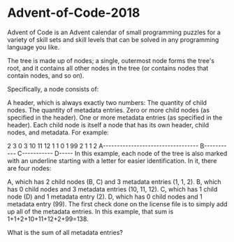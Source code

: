 # Advent-of-Code-2018
Advent of Code is an Advent calendar of small programming puzzles for a variety of skill sets and skill levels that can be solved in any programming language you like.


The tree is made up of nodes; a single, outermost node forms the tree's root, and it contains all other nodes in the tree (or contains nodes that contain nodes, and so on).

Specifically, a node consists of:

A header, which is always exactly two numbers:
The quantity of child nodes.
The quantity of metadata entries.
Zero or more child nodes (as specified in the header).
One or more metadata entries (as specified in the header).
Each child node is itself a node that has its own header, child nodes, and metadata. For example:

2 3 0 3 10 11 12 1 1 0 1 99 2 1 1 2
A----------------------------------
    B----------- C-----------
                     D-----
In this example, each node of the tree is also marked with an underline starting with a letter for easier identification. In it, there are four nodes:

A, which has 2 child nodes (B, C) and 3 metadata entries (1, 1, 2).
B, which has 0 child nodes and 3 metadata entries (10, 11, 12).
C, which has 1 child node (D) and 1 metadata entry (2).
D, which has 0 child nodes and 1 metadata entry (99).
The first check done on the license file is to simply add up all of the metadata entries. In this example, that sum is 1+1+2+10+11+12+2+99=138.

What is the sum of all metadata entries?
